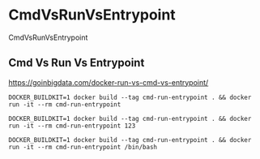 # CmdVsRunVsEntrypoint
CmdVsRunVsEntrypoint

## Cmd Vs Run Vs Entrypoint
https://goinbigdata.com/docker-run-vs-cmd-vs-entrypoint/


```console
DOCKER_BUILDKIT=1 docker build --tag cmd-run-entrypoint . && docker run -it --rm cmd-run-entrypoint

DOCKER_BUILDKIT=1 docker build --tag cmd-run-entrypoint . && docker run -it --rm cmd-run-entrypoint 123

DOCKER_BUILDKIT=1 docker build --tag cmd-run-entrypoint . && docker run -it --rm cmd-run-entrypoint /bin/bash
```

